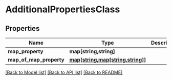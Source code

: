 # AdditionalPropertiesClass

## Properties
Name | Type | Description | Notes
------------ | ------------- | ------------- | -------------
**map_property** | **map[string,string]** |  | [optional] 
**map_of_map_property** | [**map[string,map[string,string]]**](map.md) |  | [optional] 

[[Back to Model list]](../../README.md#documentation-for-models) [[Back to API list]](../../README.md#documentation-for-api-endpoints) [[Back to README]](../../README.md)



